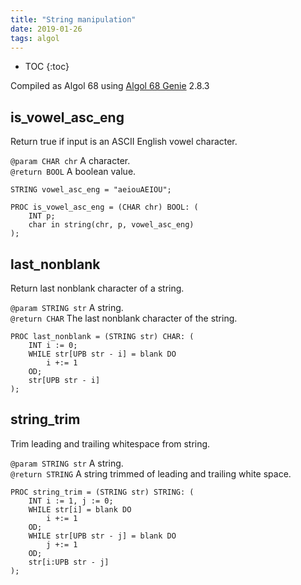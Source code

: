 ```yaml
---
title: "String manipulation"
date: 2019-01-26
tags: algol
---
```


* TOC
{:toc}

Compiled as Algol 68 using [Algol 68 Genie](https://jmvdveer.home.xs4all.nl/en.algol-68-genie.html) 2.8.3


## is_vowel_asc_eng

Return true if input is an ASCII English vowel character.

`@param CHAR chr` A character.   
`@return BOOL` A boolean value.

```algol
STRING vowel_asc_eng = "aeiouAEIOU";

PROC is_vowel_asc_eng = (CHAR chr) BOOL: (
    INT p;
    char in string(chr, p, vowel_asc_eng)
);
```


## last_nonblank

Return last nonblank character of a string.

`@param STRING str` A string.   
`@return CHAR` The last nonblank character of the string.

```algol
PROC last_nonblank = (STRING str) CHAR: (
    INT i := 0;
    WHILE str[UPB str - i] = blank DO
        i +:= 1
    OD;
    str[UPB str - i]
);
```


## string_trim

Trim leading and trailing whitespace from string.

`@param STRING str` A string.   
`@return STRING` A string trimmed of leading and trailing white space.

```algol
PROC string_trim = (STRING str) STRING: (
    INT i := 1, j := 0;
    WHILE str[i] = blank DO
        i +:= 1
    OD;
    WHILE str[UPB str - j] = blank DO
        j +:= 1
    OD;
    str[i:UPB str - j]
);
```
